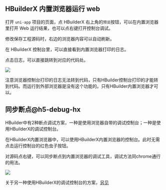 ## HBuilderX 内置浏览器运行 web

打开 `uni-app` 项目的页面，点 HBuilderX 右上角的`预览`按钮，可以在内置浏览器里打开 Web 运行结果，也可以点右键打开控制台调试。

修改保存工程源码时，右边的浏览器内容可以自动刷新。

在 HBuilderX 控制台里，可以直接看到内置浏览器打印的日志。

点击日志，可以直接跳转到对应的代码处。

![](https://qiniu-web-assets.dcloud.net.cn/unidoc/zh/consolelogjump.jpg)

注意浏览器控制台打印的日志无法转到代码，只有HBuilder控制台打印的才能转到代码。而运行到外部浏览器是没有这个功能的。只有HBuilder内置浏览器才可以。

## 同步断点@h5-debug-hx

HBuilder中有2种断点调试方案，一种是使用浏览器自带的调试控制台；一种是使用HBuilderX的调试控制台。

在HBuilderX内置浏览器中，可以使用HBuilderX内置浏览器的控制台。此时无需点击运行控制台的红色虫子按钮。

对源码点右键，可以同步断点到内置浏览器的调试工具，调试方法同chrome通行的用法。

![](https://qiniu-web-assets.dcloud.net.cn/unidoc/zh/syncbreakpoint.jpg)

关于另一种使用HBuilderX的调试控制台的方案，[另见](h5-debug.md)
